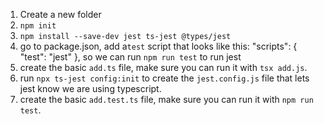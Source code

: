 1. Create a new folder
2. `npm init`
3. `npm install --save-dev jest ts-jest @types/jest`
4. go to package.json, add a`test` script that looks like this:
   "scripts": {
   "test": "jest"
   },
   so we can run `npm run test` to run jest
5. create the basic `add.ts` file, make sure you can run it with `tsx add.js`.
6. run `npx ts-jest config:init` to create the `jest.config.js` file that lets jest know we are using typescript.
7. create the basic `add.test.ts` file, make sure you can run it with `npm run test`.
